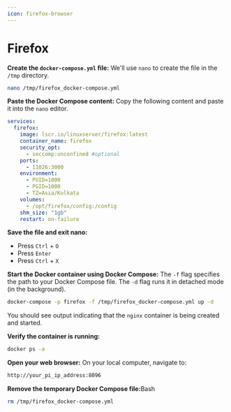 ```yaml
---
icon: firefox-browser
---
```


# Firefox

**Create the `docker-compose.yml` file:** We'll use `nano` to create the file in the `/tmp` directory.

```bash
nano /tmp/firefox_docker-compose.yml
```

**Paste the Docker Compose content:** Copy the following content and paste it into the `nano` editor.

```yaml
services:
  firefox:
    image: lscr.io/linuxserver/firefox:latest
    container_name: firefox
    security_opt:
      - seccomp:unconfined #optional
    ports:
      - 11026:3000
    environment:
      - PUID=1000
      - PGID=1000
      - TZ=Asia/Kolkata
    volumes:
      - /opt/firefox/config:/config
    shm_size: "1gb"
    restart: on-failure
```

**Save the file and exit nano:**

* Press `Ctrl` + `O`
* Press `Enter`
* Press `Ctrl` + `X`&#x20;

**Start the Docker container using Docker Compose:** The `-f` flag specifies the path to your Docker Compose file. The `-d` flag runs it in detached mode (in the background).

```bash
docker-compose -p firefox -f /tmp/firefox_docker-compose.yml up -d
```

You should see output indicating that the `nginx` container is being created and started.

**Verify the container is running:**

```bash
docker ps -a
```

**Open your web browser:** On your local computer, navigate to:

```bash
http://your_pi_ip_address:8096
```

**Remove the temporary Docker Compose file:**&#x42;ash

```bash
rm /tmp/firefox_docker-compose.yml
```
